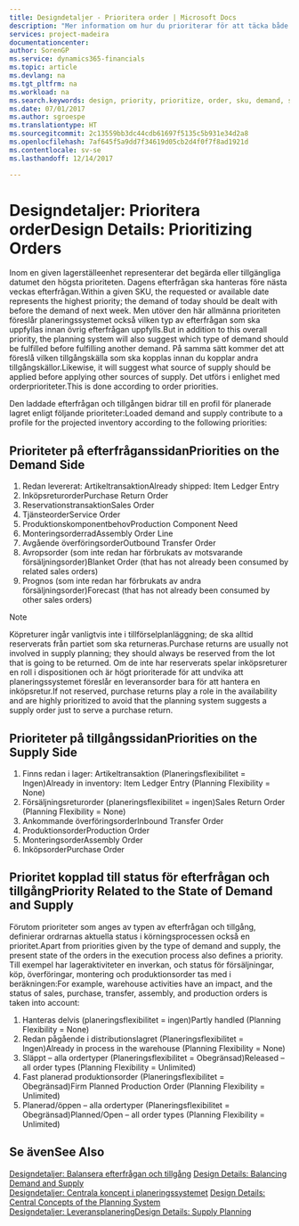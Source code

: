 ```yaml
---
title: Designdetaljer - Prioritera order | Microsoft Docs
description: "Mer information om hur du prioriterar för att täcka både krav för efterfrågan och tillgång."
services: project-madeira
documentationcenter: 
author: SorenGP
ms.service: dynamics365-financials
ms.topic: article
ms.devlang: na
ms.tgt_pltfrm: na
ms.workload: na
ms.search.keywords: design, priority, prioritize, order, sku, demand, supply
ms.date: 07/01/2017
ms.author: sgroespe
ms.translationtype: HT
ms.sourcegitcommit: 2c13559bb3dc44cdb61697f5135c5b931e34d2a8
ms.openlocfilehash: 7af645f5a9dd7f34619d05cb2d4f0f7f8ad1921d
ms.contentlocale: sv-se
ms.lasthandoff: 12/14/2017

---
```

# <a name="design-details-prioritizing-orders"></a><span data-ttu-id="ea00b-103">Designdetaljer: Prioritera order</span><span class="sxs-lookup"><span data-stu-id="ea00b-103">Design Details: Prioritizing Orders</span></span>
<span data-ttu-id="ea00b-104">Inom en given lagerställeenhet representerar det begärda eller tillgängliga datumet den högsta prioriteten. Dagens efterfrågan ska hanteras före nästa veckas efterfrågan.</span><span class="sxs-lookup"><span data-stu-id="ea00b-104">Within a given SKU, the requested or available date represents the highest priority; the demand of today should be dealt with before the demand of next week.</span></span> <span data-ttu-id="ea00b-105">Men utöver den här allmänna prioriteten föreslår planeringssystemet också vilken typ av efterfrågan som ska uppfyllas innan övrig efterfrågan uppfylls.</span><span class="sxs-lookup"><span data-stu-id="ea00b-105">But in addition to this overall priority, the planning system will also suggest which type of demand should be fulfilled before fulfilling another demand.</span></span> <span data-ttu-id="ea00b-106">På samma sätt kommer det att föreslå vilken tillgångskälla som ska kopplas innan du kopplar andra tillgångskällor.</span><span class="sxs-lookup"><span data-stu-id="ea00b-106">Likewise, it will suggest what source of supply should be applied before applying other sources of supply.</span></span> <span data-ttu-id="ea00b-107">Det utförs i enlighet med orderprioriteter.</span><span class="sxs-lookup"><span data-stu-id="ea00b-107">This is done according to order priorities.</span></span>  
  
<span data-ttu-id="ea00b-108">Den laddade efterfrågan och tillgången bidrar till en profil för planerade lagret enligt följande prioriteter:</span><span class="sxs-lookup"><span data-stu-id="ea00b-108">Loaded demand and supply contribute to a profile for the projected inventory according to the following priorities:</span></span>  
  
## <a name="priorities-on-the-demand-side"></a><span data-ttu-id="ea00b-109">Prioriteter på efterfråganssidan</span><span class="sxs-lookup"><span data-stu-id="ea00b-109">Priorities on the Demand Side</span></span>  
1. <span data-ttu-id="ea00b-110">Redan levererat: Artikeltransaktion</span><span class="sxs-lookup"><span data-stu-id="ea00b-110">Already shipped: Item Ledger Entry</span></span>  
2. <span data-ttu-id="ea00b-111">Inköpsreturorder</span><span class="sxs-lookup"><span data-stu-id="ea00b-111">Purchase Return Order</span></span>  
3. <span data-ttu-id="ea00b-112">Reservationstransaktion</span><span class="sxs-lookup"><span data-stu-id="ea00b-112">Sales Order</span></span>  
4. <span data-ttu-id="ea00b-113">Tjänsteorder</span><span class="sxs-lookup"><span data-stu-id="ea00b-113">Service Order</span></span>  
5. <span data-ttu-id="ea00b-114">Produktionskomponentbehov</span><span class="sxs-lookup"><span data-stu-id="ea00b-114">Production Component Need</span></span>  
6. <span data-ttu-id="ea00b-115">Monteringsorderrad</span><span class="sxs-lookup"><span data-stu-id="ea00b-115">Assembly Order Line</span></span>  
7. <span data-ttu-id="ea00b-116">Avgående överföringsorder</span><span class="sxs-lookup"><span data-stu-id="ea00b-116">Outbound Transfer Order</span></span>  
8. <span data-ttu-id="ea00b-117">Avropsorder (som inte redan har förbrukats av motsvarande försäljningsorder)</span><span class="sxs-lookup"><span data-stu-id="ea00b-117">Blanket Order (that has not already been consumed by related sales orders)</span></span>  
9. <span data-ttu-id="ea00b-118">Prognos (som inte redan har förbrukats av andra försäljningsorder)</span><span class="sxs-lookup"><span data-stu-id="ea00b-118">Forecast (that has not already been consumed by other sales orders)</span></span>  
  
> [!NOTE]  
>  <span data-ttu-id="ea00b-119">Köpreturer ingår vanligtvis inte i tillförselplanläggning; de ska alltid reserverats från partiet som ska returneras.</span><span class="sxs-lookup"><span data-stu-id="ea00b-119">Purchase returns are usually not involved in supply planning; they should always be reserved from the lot that is going to be returned.</span></span> <span data-ttu-id="ea00b-120">Om de inte har reserverats spelar inköpsreturer en roll i dispositionen och är högt prioriterade för att undvika att planeringssystemet föreslår en leveransorder bara för att hantera en inköpsretur.</span><span class="sxs-lookup"><span data-stu-id="ea00b-120">If not reserved, purchase returns play a role in the availability and are highly prioritized to avoid that the planning system suggests a supply order just to serve a purchase return.</span></span>  
  
## <a name="priorities-on-the-supply-side"></a><span data-ttu-id="ea00b-121">Prioriteter på tillgångssidan</span><span class="sxs-lookup"><span data-stu-id="ea00b-121">Priorities on the Supply Side</span></span>  
1. <span data-ttu-id="ea00b-122">Finns redan i lager: Artikeltransaktion (Planeringsflexibilitet = Ingen)</span><span class="sxs-lookup"><span data-stu-id="ea00b-122">Already in inventory: Item Ledger Entry (Planning Flexibility = None)</span></span>  
2. <span data-ttu-id="ea00b-123">Försäljningsreturorder (planeringsflexibilitet = ingen)</span><span class="sxs-lookup"><span data-stu-id="ea00b-123">Sales Return Order (Planning Flexibility = None)</span></span>  
3. <span data-ttu-id="ea00b-124">Ankommande överföringsorder</span><span class="sxs-lookup"><span data-stu-id="ea00b-124">Inbound Transfer Order</span></span>  
4. <span data-ttu-id="ea00b-125">Produktionsorder</span><span class="sxs-lookup"><span data-stu-id="ea00b-125">Production Order</span></span>  
5. <span data-ttu-id="ea00b-126">Monteringsorder</span><span class="sxs-lookup"><span data-stu-id="ea00b-126">Assembly Order</span></span>  
6. <span data-ttu-id="ea00b-127">Inköpsorder</span><span class="sxs-lookup"><span data-stu-id="ea00b-127">Purchase Order</span></span>  
  
## <a name="priority-related-to-the-state-of-demand-and-supply"></a><span data-ttu-id="ea00b-128">Prioritet kopplad till status för efterfrågan och tillgång</span><span class="sxs-lookup"><span data-stu-id="ea00b-128">Priority Related to the State of Demand and Supply</span></span>  
<span data-ttu-id="ea00b-129">Förutom prioriteter som anges av typen av efterfrågan och tillgång, definierar ordrarnas aktuella status i körningsprocessen också en prioritet.</span><span class="sxs-lookup"><span data-stu-id="ea00b-129">Apart from priorities given by the type of demand and supply, the present state of the orders in the execution process also defines a priority.</span></span> <span data-ttu-id="ea00b-130">Till exempel har lageraktiviteter en inverkan, och status för försäljningar, köp, överföringar, montering och produktionsorder tas med i beräkningen:</span><span class="sxs-lookup"><span data-stu-id="ea00b-130">For example, warehouse activities have an impact, and the status of sales, purchase, transfer, assembly, and production orders is taken into account:</span></span>  
  
1. <span data-ttu-id="ea00b-131">Hanteras delvis (planeringsflexibilitet = ingen)</span><span class="sxs-lookup"><span data-stu-id="ea00b-131">Partly handled (Planning Flexibility = None)</span></span>  
2. <span data-ttu-id="ea00b-132">Redan pågående i distributionslagret (Planeringsflexibilitet = Ingen)</span><span class="sxs-lookup"><span data-stu-id="ea00b-132">Already in process in the warehouse (Planning Flexibility = None)</span></span>  
3. <span data-ttu-id="ea00b-133">Släppt – alla ordertyper (Planeringsflexibilitet = Obegränsad)</span><span class="sxs-lookup"><span data-stu-id="ea00b-133">Released – all order types (Planning Flexibility = Unlimited)</span></span>  
4. <span data-ttu-id="ea00b-134">Fast planerad produktionsorder (Planeringsflexibilitet = Obegränsad)</span><span class="sxs-lookup"><span data-stu-id="ea00b-134">Firm Planned Production Order (Planning Flexibility = Unlimited)</span></span>  
5. <span data-ttu-id="ea00b-135">Planerad/öppen – alla ordertyper (Planeringsflexibilitet = Obegränsad)</span><span class="sxs-lookup"><span data-stu-id="ea00b-135">Planned/Open – all order types (Planning Flexibility = Unlimited)</span></span>  
  
## <a name="see-also"></a><span data-ttu-id="ea00b-136">Se även</span><span class="sxs-lookup"><span data-stu-id="ea00b-136">See Also</span></span>  
<span data-ttu-id="ea00b-137">[Designdetaljer: Balansera efterfrågan och tillgång](design-details-balancing-demand-and-supply.md) </span><span class="sxs-lookup"><span data-stu-id="ea00b-137">[Design Details: Balancing Demand and Supply](design-details-balancing-demand-and-supply.md) </span></span>  
<span data-ttu-id="ea00b-138">[Designdetaljer: Centrala koncept i planeringssystemet](design-details-central-concepts-of-the-planning-system.md) </span><span class="sxs-lookup"><span data-stu-id="ea00b-138">[Design Details: Central Concepts of the Planning System](design-details-central-concepts-of-the-planning-system.md) </span></span>  
[<span data-ttu-id="ea00b-139">Designdetaljer: Leveransplanering</span><span class="sxs-lookup"><span data-stu-id="ea00b-139">Design Details: Supply Planning</span></span>](design-details-supply-planning.md)
